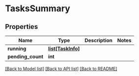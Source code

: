 # TasksSummary

## Properties

Name | Type | Description | Notes
------------ | ------------- | ------------- | -------------
**running** | [**list[TaskInfo]**](TaskInfo.md) |  | 
**pending_count** | **int** |  | 

[[Back to Model list]](../#documentation-for-models) [[Back to API list]](../#documentation-for-api-endpoints) [[Back to README]](../)


